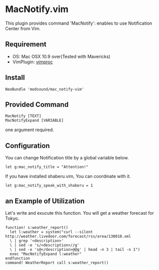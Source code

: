 MacNotify.vim
==============

This plugin provides command 'MacNotify': enables to use Notification Center from Vim.

## Requirement

* OS: Mac OSX 10.9 over(Tested with Mavericks)
* VimPlugin: [vimproc](https://github.com/Shougo/vimproc.vim)

## Install

```
NeoBundle 'modsound/mac_notify-vim'
```

## Provided Command

```
MacNotify [TEXT]
MacNotifyExpand [VARIABLE]
```
one argument required.  

## Configuration

You can change Notification title by a global variable below.

```
let g:mac_notify_title = "Attention!"
```

If you have installed shaberu.vim, You can coordinate with it.

```
let g:mac_notify_speak_with_shaberu = 1
```

## an Example of Utilization

Let's write and exucute this function. You will get a weather forecast for Tokyo.

```
function! s:weather_report()
  let l:weather = system("curl --silent http://weather.livedoor.com/forecast/rss/area/130010.xml
  \ | grep '<description>'
  \ | sed -e 's/<description>//g'
  \ | sed -e 's@</description>@@g' | head -n 3 | tail -n 1")
  exec "MacNotifyExpand l:weather"
endfunction
command! WeatherReport call s:weather_report()
```
